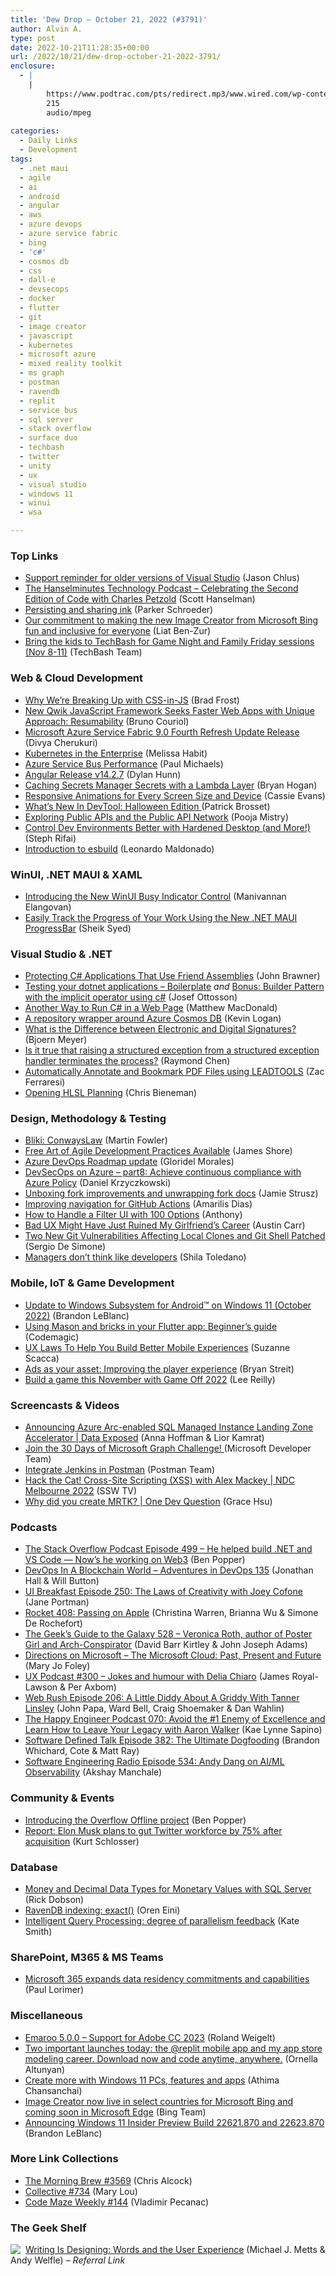```yaml
---
title: 'Dew Drop – October 21, 2022 (#3791)'
author: Alvin A.
type: post
date: 2022-10-21T11:28:35+00:00
url: /2022/10/21/dew-drop-october-21-2022-3791/
enclosure:
  - |
    |
        https://www.podtrac.com/pts/redirect.mp3/www.wired.com/wp-content/uploads/2022/10/geeksguide528final.mp3
        215
        audio/mpeg
        
categories:
  - Daily Links
  - Development
tags:
  - .net maui
  - agile
  - ai
  - android
  - angular
  - aws
  - azure devops
  - azure service fabric
  - bing
  - 'c#'
  - cosmos db
  - css
  - dall-e
  - devsecops
  - docker
  - flutter
  - git
  - image creator
  - javascript
  - kubernetes
  - microsoft azure
  - mixed reality toolkit
  - ms graph
  - postman
  - ravendb
  - replit
  - service bus
  - sql server
  - stack overflow
  - surface duo
  - techbash
  - twitter
  - unity
  - ux
  - visual studio
  - windows 11
  - winui
  - wsa

---
```

### <a name="top"></a>Top Links

  * <a href="https://devblogs.microsoft.com/visualstudio/support-reminder-for-older-versions-of-visual-studio/" target="_blank" rel="noopener">Support reminder for older versions of Visual Studio</a> (Jason Chlus)
  * <a href="https://www.hanselminutes.com/863/celebrating-the-second-edition-of-code-with-charles-petzold" target="_blank" rel="noopener">The Hanselminutes Technology Podcast &#8211; Celebrating the Second Edition of Code with Charles Petzold</a> (Scott Hanselman)
  * <a href="https://devblogs.microsoft.com/surface-duo/persisting-sharing-ink/" target="_blank" rel="noopener">Persisting and sharing ink</a> (Parker Schroeder)
  * <a href="https://blogs.microsoft.com/blog/2022/10/20/our-commitment-to-making-the-new-image-creator-from-microsoft-bing-fun-and-inclusive-for-everyone/" target="_blank" rel="noopener">Our commitment to making the new Image Creator from Microsoft Bing fun and inclusive for everyone</a> (Liat Ben-Zur)
  * <a href="https://mailchi.mp/techbash/bring-the-kids-for-game-night-and-family-friday-sessions?e=078225e965" target="_blank" rel="noopener">Bring the kids to TechBash for Game Night and Family Friday sessions (Nov 8-11)</a> (TechBash Team)



### <a name="web"></a>Web & Cloud Development

  * <a href="https://bradfrost.com/blog/link/why-were-breaking-up-with-css-in-js/" target="_blank" rel="noopener">Why We’re Breaking Up with CSS-in-JS</a> (Brad Frost)
  * <a href="https://www.infoq.com/news/2022/10/qwik-fast-web-app-resumability/?utm_campaign=infoq_content&utm_source=infoq&utm_medium=feed&utm_term=global" target="_blank" rel="noopener">New Qwik JavaScript Framework Seeks Faster Web Apps with Unique Approach: Resumability</a> (Bruno Couriol)
  * <a href="https://techcommunity.microsoft.com/t5/azure-service-fabric-blog/microsoft-azure-service-fabric-9-0-fourth-refresh-update-release/ba-p/3658429" target="_blank" rel="noopener">Microsoft Azure Service Fabric 9.0 Fourth Refresh Update Release</a> (Divya Cherukuri)
  * <a href="http://dzone.com/trendreports/kubernetes-in-the-enterprise-1" target="_blank" rel="noopener">Kubernetes in the Enterprise</a> (Melissa Habit)
  * <a href="https://devblogs.microsoft.com/azure-sdk/azure-service-bus-performance/" target="_blank" rel="noopener">Azure Service Bus Performance</a> (Paul Michaels)
  * <a href="https://github.com/angular/angular/releases/tag/14.2.7" target="_blank" rel="noopener">Angular Release v14.2.7</a> (Dylan Hunn)
  * <a href="https://nodogmablog.bryanhogan.net/2022/10/caching-secrets-manager-secrets-with-a-lambda-layer/" target="_blank" rel="noopener">Caching Secrets Manager Secrets with a Lambda Layer</a> (Bryan Hogan)
  * <a href="https://css-tricks.com/responsive-animations-for-every-screen-size-and-device/" target="_blank" rel="noopener">Responsive Animations for Every Screen Size and Device</a> (Cassie Evans)
  * <a href="https://smashingmagazine.com/2022/10/devtools-updates-halloween-edition/" target="_blank" rel="noopener">What’s New In DevTool: Halloween Edition </a> (Patrick Brosset)
  * <a href="https://blog.postman.com/exploring-public-apis-and-public-api-network/" target="_blank" rel="noopener">Exploring Public APIs and the Public API Network</a> (Pooja Mistry)
  * <a href="https://www.docker.com/blog/hardened-desktop-developer-environments-4-13/" target="_blank" rel="noopener">Control Dev Environments Better with Hardened Desktop (and More!)</a> (Steph Rifai)
  * <a href="https://www.telerik.com/blogs/introduction-esbuild" target="_blank" rel="noopener">Introduction to esbuild</a> (Leonardo Maldonado)



### <a name="silverlight"></a>WinUI, .NET MAUI & XAML

  * <a href="https://www.syncfusion.com/blogs/post/winui-busy-indicator-control.aspx?utm_source=alvinashcraft&utm_medium=email&utm_campaign=alvinashcraft_blog_edmoct22" target="_blank" rel="noopener">Introducing the New WinUI Busy Indicator Control</a> (Manivannan Elangovan)
  * <a href="https://www.syncfusion.com/blogs/post/easily-track-the-progress-of-your-work-using-dotnet-maui-progressbar.aspx?utm_source=alvinashcraft&utm_medium=email&utm_campaign=alvinashcraft_blog_edmoct22" target="_blank" rel="noopener">Easily Track the Progress of Your Work Using the New .NET MAUI ProgressBar</a> (Sheik Syed)



### <a name="dotnet"></a>Visual Studio & .NET

  * <a href="https://www.preemptive.com/protecting-c-applications-that-use-friend-assemblies/" target="_blank" rel="noopener">Protecting C# Applications That Use Friend Assemblies</a> (John Brawner)
  * <a href="https://josef.codes/testing-your-dotnet-applications-boilerplate/" target="_blank" rel="noopener">Testing your dotnet applications &#8211; Boilerplate</a> _and_ <a href="https://josef.codes/bonus-builder-pattern-with-the-implicit-operator-using-c-sharp/" target="_blank" rel="noopener">Bonus: Builder Pattern with the implicit operator using c#</a> (Josef Ottosson)
  * <a href="https://medium.com/young-coder/another-way-to-run-c-in-a-web-page-ba0f39101f38?source=rss----d3d5cbdde463---4" target="_blank" rel="noopener">Another Way to Run C# in a Web Page</a> (Matthew MacDonald)
  * <a href="https://www.aligneddev.net/blog/2022/azure-cosmosdb-repository/" target="_blank" rel="noopener">A repository wrapper around Azure Cosmos DB</a> (Kevin Logan)
  * <a href="https://www.textcontrol.com/blog/2022/10/20/what-is-the-difference-between-electronic-and-digital-signatures/" target="_blank" rel="noopener">What is the Difference between Electronic and Digital Signatures?</a> (Bjoern Meyer)
  * <a href="https://devblogs.microsoft.com/oldnewthing/20221020-00/?p=107303" target="_blank" rel="noopener">Is it true that raising a structured exception from a structured exception handler terminates the process?</a> (Raymond Chen)
  * <a href="https://www.leadtools.com/blog/document-imaging/document-converter/automatically-merge-annotate-bookmark-pdf-files-leadtools/" target="_blank" rel="noopener">Automatically Annotate and Bookmark PDF Files using LEADTOOLS</a> (Zac Ferraresi)
  * <a href="https://devblogs.microsoft.com/directx/opening-hlsl-planning/" target="_blank" rel="noopener">Opening HLSL Planning</a> (Chris Bieneman)



### <a name="design"></a>Design, Methodology & Testing

  * <a href="https://martinfowler.com/bliki/ConwaysLaw.html" target="_blank" rel="noopener">Bliki: ConwaysLaw</a> (Martin Fowler)
  * <a href="https://www.jamesshore.com/v2/blog/2022/new-art-of-agile-development-excerpts-available" target="_blank" rel="noopener">Free Art of Agile Development Practices Available</a> (James Shore)
  * <a href="https://devblogs.microsoft.com/devops/azure-devops-roadmap-update/" target="_blank" rel="noopener">Azure DevOps Roadmap update</a> (Gloridel Morales)
  * <a href="https://techmindfactory.com/DevSecOpsOnAzure-AzurePolicy/" target="_blank" rel="noopener">DevSecOps on Azure &#8211; part8: Achieve continuous compliance with Azure Policy</a> (Daniel Krzyczkowski)
  * <a href="https://github.blog/2022-10-20-unboxing-fork-improvements-and-unwrapping-fork-docs/" target="_blank" rel="noopener">Unboxing fork improvements and unwrapping fork docs</a> (Jamie Strusz)
  * <a href="https://github.blog/2022-10-20-improving-navigation-for-github-actions/" target="_blank" rel="noopener">Improving navigation for GitHub Actions</a> (Amarilis Dias)
  * <a href="https://uxmovement.com/navigation/how-to-handle-a-filter-ui-with-100-options/" target="_blank" rel="noopener">How to Handle a Filter UI with 100 Options</a> (Anthony)
  * <a href="https://www.simplethread.com/bad-ux-might-have-just-ruined-my-girlfriend-s-career/" target="_blank" rel="noopener">Bad UX Might Have Just Ruined My Girlfriend’s Career</a> (Austin Carr)
  * <a href="https://www.infoq.com/news/2022/10/git-clone-shell-vulnerabilities/?utm_campaign=infoq_content&utm_source=infoq&utm_medium=feed&utm_term=global" target="_blank" rel="noopener">Two New Git Vulnerabilities Affecting Local Clones and Git Shell Patched</a> (Sergio De Simone)
  * <a href="https://www.typemock.com/blog-managersdontthinklikedevelopers/" target="_blank" rel="noopener">Managers don’t think like developers</a> (Shila Toledano)



### <a name="mobile"></a>Mobile, IoT & Game Development

  * <a href="https://blogs.windows.com/windows-insider/2022/10/20/update-to-windows-subsystem-for-android-on-windows-11-october-2022/" target="_blank" rel="noopener">Update to Windows Subsystem for Android™ on Windows 11 (October 2022)</a> (Brandon LeBlanc)
  * <a href="https://medium.com/flutter-community/using-mason-and-bricks-in-your-flutter-app-beginners-guide-cbece7d1b831?source=rss----86fb29d7cc6a---4" target="_blank" rel="noopener">Using Mason and bricks in your Flutter app: Beginner’s guide</a> (Codemagic)
  * <a href="https://www.telerik.com/blogs/ux-laws-build-better-mobile-experiences" target="_blank" rel="noopener">UX Laws To Help You Build Better Mobile Experiences</a> (Suzanne Scacca)
  * <a href="https://blog.unity.com/games/improve-player-retention-with-in-game-ads" target="_blank" rel="noopener">Ads as your asset: Improving the player experience</a> (Bryan Streit)
  * <a href="https://github.blog/2022-10-21-build-a-game-this-november-with-game-off-2022/" target="_blank" rel="noopener">Build a game this November with Game Off 2022</a> (Lee Reilly)



### <a name="videos"></a>Screencasts & Videos

  * <a href="http://www.youtube.com/watch?v=5aybjVccALY" target="_blank" rel="noopener">Announcing Azure Arc-enabled SQL Managed Instance Landing Zone Accelerator | Data Exposed</a> (Anna Hoffman & Lior Kamrat)
  * <a href="http://www.youtube.com/watch?v=IgLtVYWw4qE" target="_blank" rel="noopener">Join the 30 Days of Microsoft Graph Challenge! </a> (Microsoft Developer Team)
  * <a href="http://www.youtube.com/watch?v=PAlEp2AmSl4" target="_blank" rel="noopener">Integrate Jenkins in Postman</a> (Postman Team)
  * <a href="http://www.youtube.com/watch?v=8Rkgm_vn6q0" target="_blank" rel="noopener">Hack the Cat! Cross-Site Scripting (XSS) with Alex Mackey | NDC Melbourne 2022</a> (SSW TV)
  * <a href="http://www.youtube.com/watch?v=k6MtfNNbByE" target="_blank" rel="noopener">Why did you create MRTK? | One Dev Question</a> (Grace Hsu)



### <a name="podcasts"></a>Podcasts

  * <a href="https://stackoverflow.blog/2022/10/21/he-helped-build-net-and-vs-code-nows-he-working-on-web3-ep-499/" target="_blank" rel="noopener">The Stack Overflow Podcast Episode 499 &#8211; He helped build .NET and VS Code — Now’s he working on Web3</a> (Ben Popper)
  * <a href="https://topenddevs.com/podcasts/adventures-in-devops/episodes/devops-in-a-blockchain-world-devops-135" target="_blank" rel="noopener">DevOps In A Blockchain World &#8211; Adventures in DevOps 135</a> (Jonathan Hall & Will Button)
  * <a href="http://www.uibreakfast.com/podcast" target="_blank" rel="noopener">UI Breakfast Episode 250: The Laws of Creativity with Joey Cofone</a> (Jane Portman)
  * <a href="http://relay.fm/rocket/408" target="_blank" rel="noopener">Rocket 408: Passing on Apple</a> (Christina Warren, Brianna Wu & Simone De Rochefort)
  * <a href="https://www.podtrac.com/pts/redirect.mp3/www.wired.com/wp-content/uploads/2022/10/geeksguide528final.mp3" target="_blank" rel="noopener">The Geek&#8217;s Guide to the Galaxy 528 &#8211; Veronica Roth, author of Poster Girl and Arch-Conspirator</a> (David Barr Kirtley & John Joseph Adams)
  * <a href="https://www.directionsonmicrosoft.com/microsoft-cloud-past-present-future" target="_blank" rel="noopener">Directions on Microsoft &#8211; The Microsoft Cloud: Past, Present and Future</a> (Mary Jo Foley)
  * <a href="https://uxpodcast.com/300-humour-delia-chiaro/" target="_blank" rel="noopener">UX Podcast #300 &#8211; Jokes and humour with Delia Chiaro</a> (James Royal-Lawson & Per Axbom)
  * <a href="https://www.webrush.io/episodes/episode-206-a-little-diddy-about-a-griddy-with-tanner-linsley" target="_blank" rel="noopener">Web Rush Episode 206: A Little Diddy About A Griddy With Tanner Linsley</a> (John Papa, Ward Bell, Craig Shoemaker & Dan Wahlin)
  * <a href="https://oasisofcourage.com/070-avoid-the-1-enemy-of-excellence-and-learn-how-to-leave-your-legacy-with-aaron-walker/" target="_blank" rel="noopener">The Happy Engineer Podcast 070: Avoid the #1 Enemy of Excellence and Learn How to Leave Your Legacy with Aaron Walker</a> (Kae Lynne Sapino)
  * <a href="https://www.softwaredefinedtalk.com/382" target="_blank" rel="noopener">Software Defined Talk Episode 382: The Ultimate Dogfooding</a> (Brandon Whichard, Cote & Matt Ray)
  * <a href="https://www.se-radio.net/2022/10/episode-534-andy-dang-on-ai-ml-observability/" target="_blank" rel="noopener">Software Engineering Radio Episode 534: Andy Dang on AI/ML Observability</a> (Akshay Manchale)



### <a name="events"></a>Community & Events

  * <a href="https://stackoverflow.blog/2022/10/20/introducing-the-overflow-offline-project/" target="_blank" rel="noopener">Introducing the Overflow Offline project</a> (Ben Popper)
  * <a href="https://www.geekwire.com/2022/report-elon-musk-plans-to-gut-twitter-workforce-by-75-after-acquisition/" target="_blank" rel="noopener">Report: Elon Musk plans to gut Twitter workforce by 75% after acquisition</a> (Kurt Schlosser)



### <a name="sql"></a>Database

  * <a href="https://www.mssqltips.com/sqlservertip/7431/sql-money-data-type-sql-decimal-monetary-values-sql-server/" target="_blank" rel="noopener">Money and Decimal Data Types for Monetary Values with SQL Server</a> (Rick Dobson)
  * <a href="https://ayende.com/blog/198401-A/ravendb-indexing-exact?Key=adc0a9fa-6ba5-44ad-b3b0-4413ec60c2f2" target="_blank" rel="noopener">RavenDB indexing: exact()</a> (Oren Eini)
  * <a href="https://cloudblogs.microsoft.com/sqlserver/2022/10/20/intelligent-query-processing-degree-of-parallelism-feedback/" target="_blank" rel="noopener">Intelligent Query Processing: degree of parallelism feedback</a> (Kate Smith)



### <a name="sp"></a>SharePoint, M365 & MS Teams

  * <a href="https://www.microsoft.com/en-us/microsoft-365/blog/2022/10/20/microsoft-365-expands-data-residency-commitments-and-capabilities/" target="_blank" rel="noopener">Microsoft 365 expands data residency commitments and capabilities</a> (Paul Lorimer)



### <a name="misc"></a>Miscellaneous

  * <a href="https://weblogs.asp.net:443/rweigelt/emaroo-5-0-0-support-for-adobe-cc-2023" target="_blank" rel="noopener">Emaroo 5.0.0 &#8211; Support for Adobe CC 2023</a> (Roland Weigelt)
  * <a href="https://twitter.com/ornelladotcom/status/1582816884902096896?s=51&t=QzGSpeCpzbYtJtb592u50w" target="_blank" rel="noopener">Two important launches today: the @replit mobile app and my app store modeling career. Download now and code anytime, anywhere.</a> (Ornella Altunyan)
  * <a href="https://blogs.windows.com/windowsexperience/2022/10/20/create-more-with-windows-11-pcs-features-and-apps/" target="_blank" rel="noopener">Create more with Windows 11 PCs, features and apps</a> (Athima Chansanchai)
  * <a href="https://blogs.bing.com/Bing-Search-Blog/2022_10/Image-Creator-now-live-in-select-countries-for-Microsoft-Bing-and-coming-soon-in-Microsoft-Edge" target="_blank" rel="noopener">Image Creator now live in select countries for Microsoft Bing and coming soon in Microsoft Edge</a> (Bing Team)
  * <a href="https://blogs.windows.com/windows-insider/2022/10/20/announcing-windows-11-insider-preview-build-22621-870-and-22623-870/" target="_blank" rel="noopener">Announcing Windows 11 Insider Preview Build 22621.870 and 22623.870</a> (Brandon LeBlanc)



### <a name="links"></a>More Link Collections

  * <a href="https://blog.cwa.me.uk/2022/10/21/the-morning-brew-3569/" target="_blank" rel="noopener">The Morning Brew #3569</a> (Chris Alcock)
  * <a href="https://tympanus.net/codrops/collective/collective-734/" target="_blank" rel="noopener">Collective #734</a> (Mary Lou)
  * <a href="https://code-maze.com/code-maze-weekly-144/" target="_blank" rel="noopener">Code Maze Weekly #144</a> (Vladimir Pecanac)



### <a name="shelf"></a>The Geek Shelf

<a href="https://www.amazon.com/dp/1933820667/?tag=amavin-20" target="_blank" rel="noopener"><img decoding="async" align="left" style="margin: 0px 4px 0px 0px; border: 0px currentcolor; border-image: none; float: left; display: inline; background-image: none;" src="https://m.media-amazon.com/images/I/41EgPYGLpVL._SS135_.jpg" border="0" /></a>&nbsp;<a href="https://www.amazon.com/dp/1933820667/?tag=amavin-20" target="_blank" rel="noopener">Writing Is Designing: Words and the User Experience</a> (Michael J. Metts & Andy Welfle) _&#8211; Referral Link_